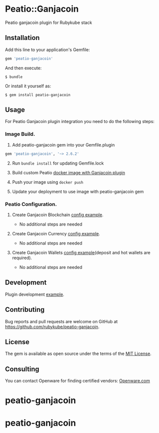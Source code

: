 # Peatio::Ganjacoin

Peatio ganjacoin plugin for Rubykube stack

## Installation

Add this line to your application's Gemfile:

```ruby
gem 'peatio-ganjacoin'
```

And then execute:

    $ bundle

Or install it yourself as:

    $ gem install peatio-ganjacoin

## Usage

For Peatio Ganjacoin plugin integration you need to do the following steps:

### Image Build.

1. Add peatio-ganjacoin gem into your Gemfile.plugin
```ruby
gem 'peatio-ganjacoin', '~> 2.6.2'
```

2. Run `bundle install` for updating Gemfile.lock

3. Build custom Peatio [docker image with Ganjacoin plugin](https://github.com/rubykube/peatio/blob/master/docs/plugins.md#build)

4. Push your image using `docker push`

5. Update your deployment to use image with peatio-ganjacoin gem

### Peatio Configuration.

1. Create Ganjacoin Blockchain [config example](config/blockchains.yml).
    * No additional steps are needed

2. Create Ganjacoin Currency [config example](config/currencies.yml).
    * No additional steps are needed

3. Create Ganjacoin Wallets [config example](config/wallets.yml)(deposit and hot wallets are required).
    * No additional steps are needed


## Development

Plugin development [example](https://github.com/rubykube/peatio/blob/master/docs/coins/development.md).

## Contributing

Bug reports and pull requests are welcome on GitHub at https://github.com/rubykube/peatio-ganjacoin.

## License

The gem is available as open source under the terms of the [MIT License](https://opensource.org/licenses/MIT).

## Consulting

You can contact Openware for finding certified vendors:
[Openware.com](https://www.openware.com)
# peatio-ganjacoin
# peatio-ganjacoin
